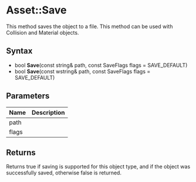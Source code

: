 # Asset::Save #
This method saves the object to a file. This method can be used with Collision and Material objects. 

## Syntax ##
- bool **Save**(const string& path, const SaveFlags flags = SAVE_DEFAULT)
- bool **Save**(const wstring& path, const SaveFlags flags = SAVE_DEFAULT)

## Parameters ##
|Name|Description|
|-|-|
|path||
|flags||

## Returns ##
Returns true if saving is supported for this object type, and if the object was successfully saved, otherwise false is returned.
